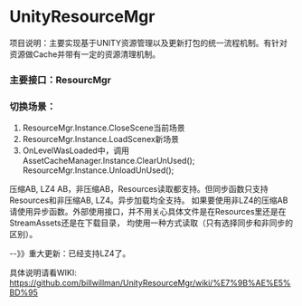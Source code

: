 # UnityResourceMgr
项目说明：主要实现基于UNITY资源管理以及更新打包的统一流程机制。有针对资源做Cache并带有一定的资源清理机制。

### 主要接口：ResourcMgr

### 切换场景：
1. ResourceMgr.Instance.CloseScene当前场景
2. ResourceMgr.Instance.LoadScenex新场景
3. OnLevelWasLoaded中，调用
   AssetCacheManager.Instance.ClearUnUsed();
   ResourceMgr.Instance.UnloadUnUsed();

压缩AB, LZ4 AB，非压缩AB，Resources读取都支持。但同步函数只支持Resources和非压缩AB, LZ4。异步加载均全支持。
如果要使用非LZ4的压缩AB请使用异步函数。外部使用接口，并不用关心具体文件是在Resources里还是在StreamAssets还是在下载目录，
均使用一种方式读取（只有选择同步和非同步的区别）。

--》》重大更新：已经支持LZ4了。

具体说明请看WIKI: https://github.com/billwillman/UnityResourceMgr/wiki/%E7%9B%AE%E5%BD%95


